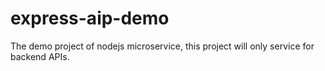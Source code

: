 # express-aip-demo
The demo project of nodejs microservice, this project will only service for backend APIs.
